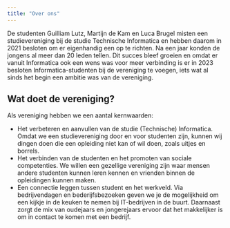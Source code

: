 ```yaml
---
title: "Over ons"
---
```


De studenten Guilliam Lutz, Martijn de Kam en Luca Brugel misten een studievereniging bij de studie Technische Informatica en hebben daarom in 2021 besloten om er eigenhandig een op te richten. Na een jaar konden de jongens al meer dan 20 leden tellen. Dit succes bleef groeien en omdat er vanuit Informatica ook een wens was voor meer verbinding is er in 2023 besloten Informatica-studenten bij de vereniging te voegen, iets wat al sinds het begin een ambitie was van de vereniging.

## Wat doet de vereniging?

Als vereniging hebben we een aantal kernwaarden:

- Het verbeteren en aanvullen van de studie (Technische) Informatica. Omdat we een studievereniging door en voor studenten zijn, kunnen wij dingen doen die een opleiding niet kan of wil doen, zoals uitjes en borrels.
- Het verbinden van de studenten en het promoten van sociale competenties. We willen een gezellige vereniging zijn waar mensen andere studenten kunnen leren kennen en vrienden binnen de opleidingen kunnen maken.
- Een connectie leggen tussen student en het werkveld. Via bedrijvendagen en bederijfsbezoeken geven we je de mogelijkheid om een kijkje in de keuken te nemen bij IT-bedrijven in de buurt. Daarnaast zorgt de mix van oudejaars en jongerejaars ervoor dat het makkelijker is om in contact te komen met een bedrijf.